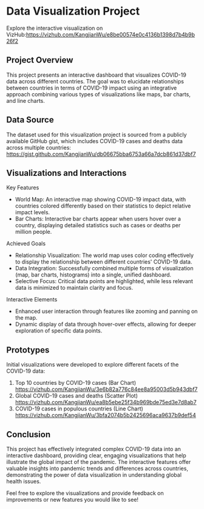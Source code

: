 # Data Visualization Project
Explore the interactive visualization on VizHub:https://vizhub.com/KangjianWu/e8be00574e0c4136b1398d7b4b9b26f2


## Project Overview
This project presents an interactive dashboard that visualizes COVID-19 data across different countries. The goal was to elucidate relationships between countries in terms of COVID-19 impact using an integrative approach combining various types of visualizations like maps, bar charts, and line charts.


## Data Source
The dataset used for this visualization project is sourced from a publicly available GitHub gist, which includes COVID-19 cases and deaths data across multiple countries:
https://gist.github.com/KangjianWu/db06675bba6753a66a7dcb861d37dbf7


## Visualizations and Interactions

Key Features
 * World Map: An interactive map showing COVID-19 impact data, with countries colored differently based on their statistics to depict relative impact levels.
 * Bar Charts: Interactive bar charts appear when users hover over a country, displaying detailed statistics such as cases or deaths per million people.

Achieved Goals
 * Relationship Visualization: The world map uses color coding effectively to display the relationship between different countries' COVID-19 data.
 * Data Integration: Successfully combined multiple forms of visualization (map, bar charts, histograms) into a single, unified dashboard.
 * Selective Focus: Critical data points are highlighted, while less relevant data is minimized to maintain clarity and focus.

Interactive Elements
 * Enhanced user interaction through features like zooming and panning on the map.
 * Dynamic display of data through hover-over effects, allowing for deeper exploration of specific data points.


## Prototypes

Initial visualizations were developed to explore different facets of the COVID-19 data:


1. Top 10 countries by COVID-19 cases (Bar Chart)                  
   https://vizhub.com/KangjianWu/3e6b82a776c84ee8a95003d5b943dbf7
2. Global COVID-19 cases and deaths (Scatter Plot)
    https://vizhub.com/KangjianWu/ea8b5ebe25f34b969bde75ed3e7d8ab7
3. COVID-19 cases in populous countries (Line Chart)
    https://vizhub.com/KangjianWu/3bfa2074b5b2425696aca9637b9def54



## Conclusion
This project has effectively integrated complex COVID-19 data into an interactive dashboard, providing clear, engaging visualizations that help illustrate the global impact of the pandemic. The interactive features offer valuable insights into pandemic trends and differences across countries, demonstrating the power of data visualization in understanding global health issues.

Feel free to explore the visualizations and provide feedback on improvements or new features you would like to see!

                    

